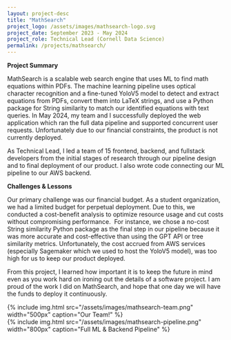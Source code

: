 ```yaml
---
layout: project-desc
title: "MathSearch"
project_logo: /assets/images/mathsearch-logo.svg
project_date: September 2023 - May 2024
project_role: Technical Lead (Cornell Data Science)
permalink: /projects/mathsearch/
---
```


**Project Summary**

MathSearch is a scalable web search engine that uses ML to find math equations within PDFs. The machine learning pipeline uses optical character recognition and a fine-tuned YoloV5 model to detect and extract equations from PDFs, convert them into LaTeX strings, and use a Python package for String similarity to match our identified equations with text queries. In May 2024, my team and I successfully deployed the web application which ran the full data pipeline and supported concurrent user requests. Unfortunately due to our financial constraints, the product is not currently deployed.

As Technical Lead, I led a team of 15 frontend, backend, and fullstack developers from the initial stages of research through our pipeline design and to final deployment of our product. I also wrote code connecting our ML pipeline to our AWS backend.

**Challenges & Lessons**

Our primary challenge was our financial budget. As a student organization, we had a limited budget for perpetual deployment. Due to this, we conducted a cost-benefit analysis to optimize resource usage and cut costs without compromising performance.  For instance, we chose a no-cost String similarity Python package as the final step in our pipeline because it was more accurate and cost-effective than using the GPT API or tree similarity metrics. Unfortunately, the cost accrued from AWS services (especially Sagemaker which we used to host the YoloV5 model), was too high for us to keep our product deployed.

From this project, I learned how important it is to keep the future in mind even as you work hard on ironing out the details of a software project. I am proud of the work I did on MathSearch, and hope that one day we will have the funds to deploy it continuously.

{% include img.html src="/assets/images/mathsearch-team.png" width="500px" caption="Our Team!" %}
<br>
{% include img.html src="/assets/images/mathsearch-pipeline.png" width="800px" caption="Full ML & Backend Pipeline" %}